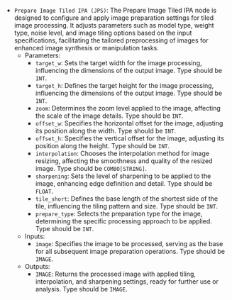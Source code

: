 - `Prepare Image Tiled IPA (JPS)`: The Prepare Image Tiled IPA node is designed to configure and apply image preparation settings for tiled image processing. It adjusts parameters such as model type, weight type, noise level, and image tiling options based on the input specifications, facilitating the tailored preprocessing of images for enhanced image synthesis or manipulation tasks.
    - Parameters:
        - `target_w`: Sets the target width for the image processing, influencing the dimensions of the output image. Type should be `INT`.
        - `target_h`: Defines the target height for the image processing, influencing the dimensions of the output image. Type should be `INT`.
        - `zoom`: Determines the zoom level applied to the image, affecting the scale of the image details. Type should be `INT`.
        - `offset_w`: Specifies the horizontal offset for the image, adjusting its position along the width. Type should be `INT`.
        - `offset_h`: Specifies the vertical offset for the image, adjusting its position along the height. Type should be `INT`.
        - `interpolation`: Chooses the interpolation method for image resizing, affecting the smoothness and quality of the resized image. Type should be `COMBO[STRING]`.
        - `sharpening`: Sets the level of sharpening to be applied to the image, enhancing edge definition and detail. Type should be `FLOAT`.
        - `tile_short`: Defines the base length of the shortest side of the tile, influencing the tiling pattern and size. Type should be `INT`.
        - `prepare_type`: Selects the preparation type for the image, determining the specific processing approach to be applied. Type should be `INT`.
    - Inputs:
        - `image`: Specifies the image to be processed, serving as the base for all subsequent image preparation operations. Type should be `IMAGE`.
    - Outputs:
        - `IMAGE`: Returns the processed image with applied tiling, interpolation, and sharpening settings, ready for further use or analysis. Type should be `IMAGE`.
